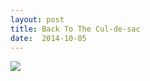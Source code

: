 ```yaml
---
layout: post
title: Back To The Cul-de-sac 
date:  2014-10-05
---
```


![](https://cdn.mediacru.sh/pjZOlYUL0O_8.jpg)
